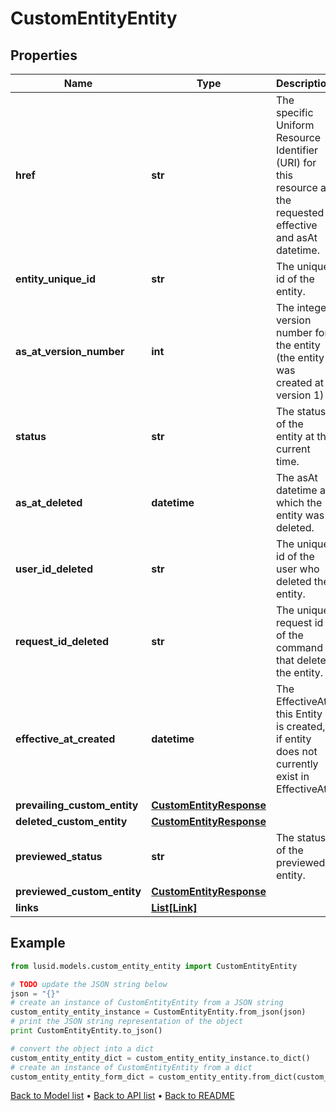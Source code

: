 # CustomEntityEntity


## Properties
Name | Type | Description | Notes
------------ | ------------- | ------------- | -------------
**href** | **str** | The specific Uniform Resource Identifier (URI) for this resource at the requested effective and asAt datetime. | 
**entity_unique_id** | **str** | The unique id of the entity. | 
**as_at_version_number** | **int** | The integer version number for the entity (the entity was created at version 1) | [optional] 
**status** | **str** | The status of the entity at the current time. | 
**as_at_deleted** | **datetime** | The asAt datetime at which the entity was deleted. | [optional] 
**user_id_deleted** | **str** | The unique id of the user who deleted the entity. | [optional] 
**request_id_deleted** | **str** | The unique request id of the command that deleted the entity. | [optional] 
**effective_at_created** | **datetime** | The EffectiveAt this Entity is created, if entity does not currently exist in EffectiveAt. | [optional] 
**prevailing_custom_entity** | [**CustomEntityResponse**](CustomEntityResponse.md) |  | [optional] 
**deleted_custom_entity** | [**CustomEntityResponse**](CustomEntityResponse.md) |  | [optional] 
**previewed_status** | **str** | The status of the previewed entity. | [optional] 
**previewed_custom_entity** | [**CustomEntityResponse**](CustomEntityResponse.md) |  | [optional] 
**links** | [**List[Link]**](Link.md) |  | [optional] 

## Example

```python
from lusid.models.custom_entity_entity import CustomEntityEntity

# TODO update the JSON string below
json = "{}"
# create an instance of CustomEntityEntity from a JSON string
custom_entity_entity_instance = CustomEntityEntity.from_json(json)
# print the JSON string representation of the object
print CustomEntityEntity.to_json()

# convert the object into a dict
custom_entity_entity_dict = custom_entity_entity_instance.to_dict()
# create an instance of CustomEntityEntity from a dict
custom_entity_entity_form_dict = custom_entity_entity.from_dict(custom_entity_entity_dict)
```
[Back to Model list](../README.md#documentation-for-models) &#8226; [Back to API list](../README.md#documentation-for-api-endpoints) &#8226; [Back to README](../README.md)


